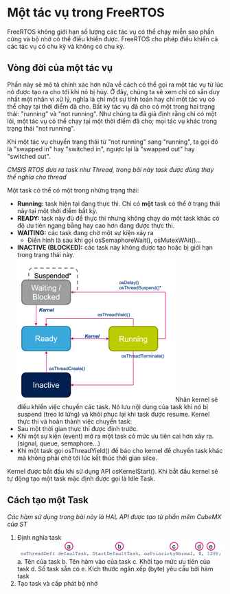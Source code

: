 # Một tác vụ trong FreeRTOS
FreeRTOS không giới hạn số lượng các tác vụ có thể chạy miễn sao phần cứng và bộ nhớ có thể điều khiển được. FreeRTOS cho phép điều khiển cả các tác vụ có chu kỳ và không có chu kỳ.

## Vòng đời của một tác vụ
Phần này sẽ mô tả chính xác hơn nữa về cách có thể gọi ra một tác vụ từ lúc nó được tạo ra cho tới khi nó bị hủy. Ở đây, chúng ta sẽ xem chỉ có sẵn duy nhất một nhân vi xử lý, nghĩa là chỉ một sự tính toán hay chỉ một tác vụ có thể chạy tại thời điểm đã cho. Bất kỳ tác vụ đã cho có một trong hai trạng thái: "running" và "not running". Như chúng ta đã giả định rằng chỉ có một lõi, một tác vụ có thể chạy tại một thời điểm đã cho; mọi tác vụ khác trong trạng thái "not running". 

Khi một tác vụ chuyển trạng thái từ "not running" sang "running", ta gọi đó là "swapped in" hay "switched in", ngược lại là "swapped out" hay "switched out".

*CMSIS RTOS đưa ra task như Thread, trong bài này task được dùng thay thế nghĩa cho thread*

Một task có thể có một trong những trạng thái:
* **Running:** task hiện tại đang thực thi. Chỉ có **một** task có thể ở trạng thái này tại một thời điểm bất kỳ.
* **READY:** task này đủ để thực thi nhưng không chạy do một task khác có độ ưu tiên ngang bằng hay cao hơn đang được thực thi.
* **WAITING:** các task đang chờ một sự kiện xảy ra
  * Điển hình là sau khi gọi osSemaphoreWait(), osMutexWAit()...
* **INACTIVE (BLOCKED):** các task này không được tạo hoặc bị giới hạn trong trạng thái này. 
![](Untitled.png)
Nhân kernel sẽ điều khiển việc chuyển các task. Nó lưu nội dung của task khi nó bị suspend (treo lơ lửng) và khôi phục lại khi task được resume. Kernel thực thi và hoàn thành việc chuyển task:
* Sau một thời gian thực thi được định trước. 
* Khi một sự kiện (event) mở ra một task có mức ưu tiên cai hơn xảy ra. (signal, queue, semaphore...)
* Khi một task gọi osThreadYield() để báo cho kernel để chuyển task khác mà không phải chờ tới lúc kết thúc thời gian silce.

Kernel được bắt đầu khi sử dụng API osKernelStart(). Khi bắt đầu kernel sẽ tự động tạo một task mặc định được gọi là Idle Task.

## Cách tạo một Task
*Các hàm sử dụng trong bài này là HAL API được tạo từ phần mêm CubeMX của ST*
1. Định nghĩa task 
![](Untitled1.png)
  a. Tên của task 
  b. Tên hàm vào của task
  c. Khởi tạo mức ưu tiên của task 
  d. Số task sẵn có
  e. Kích thước ngăn xếp (byte) yêu cầu bởi hàm task 
2. Tạo task và cấp phát bộ nhớ
  












